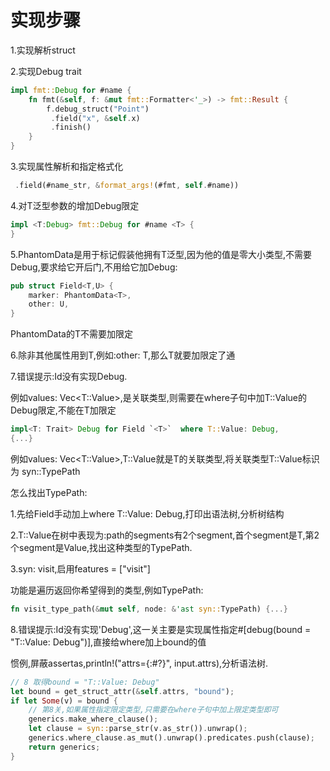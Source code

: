 # 实现步骤

1.实现解析struct

2.实现Debug trait

```rust
impl fmt::Debug for #name {
    fn fmt(&self, f: &mut fmt::Formatter<'_>) -> fmt::Result {
        f.debug_struct("Point")
         .field("x", &self.x)
         .finish()
    }
}
```

3.实现属性解析和指定格式化

```rust
 .field(#name_str, &format_args!(#fmt, self.#name))
```

4.对T泛型参数的增加Debug限定

```rust
impl <T:Debug> fmt::Debug for #name <T> {
}
```

5.PhantomData是用于标记假装他拥有T泛型,因为他的值是零大小类型,不需要Debug,要求给它开后门,不用给它加Debug:

```rust
pub struct Field<T,U> {
    marker: PhantomData<T>,
    other: U,
}
```

PhantomData的T不需要加限定

6.除非其他属性用到T,例如:other: T,那么T就要加限定了通

7.错误提示:Id没有实现Debug.

例如values: Vec<T::Value>,是关联类型,则需要在where子句中加T::Value的Debug限定,不能在T加限定

```rust
impl<T: Trait> Debug for Field `<T>`  where T::Value: Debug,
{...}
```

例如values: Vec<T::Value>,T::Value就是T的关联类型,将关联类型T::Value标识为 syn::TypePath

怎么找出TypePath:

1.先给Field手动加上where T::Value: Debug,打印出语法树,分析树结构

2.T::Value在树中表现为:path的segments有2个segment,首个segment是T,第2个segment是Value,找出这种类型的TypePath.

3.syn: visit,启用features = ["visit"]

功能是遍历返回你希望得到的类型,例如TypePath:

```rust
fn visit_type_path(&mut self, node: &'ast syn::TypePath) {...}
```

8.错误提示:Id没有实现'Debug',这一关主要是实现属性指定#[debug(bound = "T::Value: Debug")],直接给where加上bound的值

惯例,屏蔽assertas,println!("attrs={:#?}", input.attrs),分析语法树.

```rust
// 8 取得bound = "T::Value: Debug"
let bound = get_struct_attr(&self.attrs, "bound");
if let Some(v) = bound {
    // 第8关,如果属性指定限定类型,只需要在where子句中加上限定类型即可   
    generics.make_where_clause();
    let clause = syn::parse_str(v.as_str()).unwrap();
    generics.where_clause.as_mut().unwrap().predicates.push(clause);
    return generics;
}
```
